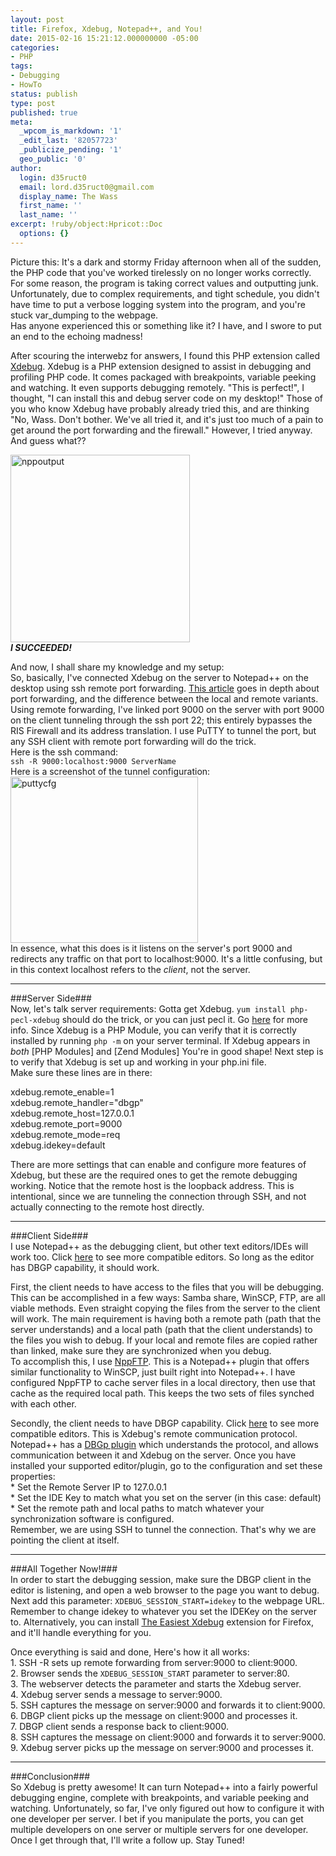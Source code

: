 ```yaml
---
layout: post
title: Firefox, Xdebug, Notepad++, and You!
date: 2015-02-16 15:21:12.000000000 -05:00
categories:
- PHP
tags:
- Debugging
- HowTo
status: publish
type: post
published: true
meta:
  _wpcom_is_markdown: '1'
  _edit_last: '82057723'
  _publicize_pending: '1'
  geo_public: '0'
author:
  login: d35ruct0
  email: lord.d35ruct0@gmail.com
  display_name: The Wass
  first_name: ''
  last_name: ''
excerpt: !ruby/object:Hpricot::Doc
  options: {}
---
```

<p>Picture this: It's a dark and stormy Friday afternoon when all of the sudden, the PHP code that you've worked tirelessly on no longer works correctly. For some reason, the program is taking correct values and outputting junk.  Unfortunately, due to complex requirements, and tight schedule, you didn't have time to put a verbose logging system into the program, and you're stuck var_dumping to the webpage.<br />
Has anyone experienced this or something like it?  I have, and I swore to put an end to the echoing madness!<!--more--></p>
<p>After scouring the interwebz for answers, I found this PHP extension called <a href="http://xdebug.org/download.php">Xdebug</a>. Xdebug is a PHP extension designed to assist in debugging and profiling PHP code.  It comes packaged with breakpoints, variable peeking and watching.  It even supports debugging remotely.  "This is perfect!", I thought, "I can install this and debug server code on my desktop!"  Those of you who know Xdebug have probably already tried this, and are thinking "No, Wass.  Don't bother. We've all tried it, and it's just too much of a pain to get around the port forwarding and the firewall."  However, I tried anyway.  And guess what??</p>
<p><a href="https://werdsofthewass.files.wordpress.com/2015/03/nppoutput.png"><img src="assets/nppoutput.png?w=287" alt="nppoutput" width="287" height="300" class="alignnone size-medium wp-image-36" /></a><br />
<strong><em>I SUCCEEDED!</em></strong></p>
<p>And now, I shall share my knowledge and my setup:<br />
So, basically, I've connected Xdebug on the server to Notepad++ on the desktop using ssh remote port forwarding.  <a href="http://csce.uark.edu/~kal/info/private/ssh/ch09_02.htm">This article</a> goes in depth about port forwarding, and the difference between the local and remote variants.  Using remote forwarding, I've linked port 9000 on the server with port 9000 on the client tunneling through the ssh port 22; this entirely bypasses the RIS Firewall and its address translation.  I use PuTTY to tunnel the port, but any SSH client with remote port forwarding will do the trick.<br />
Here is the ssh command:<br />
<code>ssh -R 9000:localhost:9000 ServerName</code><br />
Here is a screenshot of the tunnel configuration:<br />
<a href="https://werdsofthewass.files.wordpress.com/2015/03/puttycfg.png"><img src="assets/puttycfg.png?w=300" alt="puttycfg" width="300" height="266" class="alignnone size-medium wp-image-37" /></a><br />
In essence, what this does is it listens on the server's port 9000 and redirects any traffic on that port to localhost:9000.  It's a little confusing, but in this context localhost refers to the <em>client</em>, not the server.</p>
<hr />
<p>###Server Side###<br />
Now, let's talk server requirements:  Gotta get Xdebug.  <code>yum install php-pecl-xdebug</code> should do the trick, or you can just pecl it.  Go <a href="http://xdebug.org/docs/install">here</a> for more info.  Since Xdebug is a PHP Module, you can verify that it is correctly installed by running <code>php -m</code> on your server terminal.  If Xdebug appears in <em>both</em> &#091;PHP Modules&#093; and &#091;Zend Modules&#093; You're in good shape!  Next step is to verify that Xdebug is set up and working in your php.ini file.<br />
Make sure these lines are in there:</p>
<p>xdebug.remote_enable=1<br />
xdebug.remote_handler="dbgp"<br />
xdebug.remote_host=127.0.0.1<br />
xdebug.remote_port=9000<br />
xdebug.remote_mode=req<br />
xdebug.idekey=default</p>
<p>There are more settings that can enable and configure more features of Xdebug, but these are the required ones to get the remote debugging working.  Notice that the remote host is the loopback address. This is intentional, since we are tunneling the connection through SSH, and not actually connecting to the remote host directly.</p>
<hr />
<p>###Client Side###<br />
I use Notepad++ as the debugging client, but other text editors/IDEs will work too.  Click <a href="http://xdebug.org/docs/remote">here</a> to see more compatible editors.  So long as the editor has DBGP capability, it should work.</p>
<p>First, the client needs to have access to the files that you will be debugging.  This can be accomplished in a few ways: Samba share, WinSCP, FTP, are all viable methods.  Even straight copying the files from the server to the client will work.  The main requirement is having both a remote path (path that the server understands) and a local path (path that the client understands) to the files you wish to debug.  If your local and remote files are copied rather than linked, make sure they are synchronized when you debug.<br />
To accomplish this, I use <a href="http://ashkulz.github.io/NppFTP/">NppFTP</a>.  This is a Notepad++ plugin that offers similar functionality to WinSCP, just built right into Notepad++.  I have configured NppFTP to cache server files in a local directory, then use that cache as the required local path.  This keeps the two sets of files synched with each other.</p>
<p>Secondly, the client needs to have DBGP capability.  Click <a href="http://xdebug.org/docs/remote">here</a> to see more compatible editors.  This is Xdebug's remote communication protocol.  Notepad++ has a <a href="http://sourceforge.net/projects/npp-plugins/files/DBGP%20Plugin/">DBGp plugin</a> which understands the protocol, and allows communication between it and Xdebug on the server.  Once you have installed your supported editor/plugin, go to the configuration and set these properties:<br />
*    Set the Remote Server IP to 127.0.0.1<br />
*    Set the IDE Key to match what you set on the server (in this case: default)<br />
*    Set the remote path and local paths to match whatever your synchronization software is configured.<br />
Remember, we are using SSH to tunnel the connection.  That's why we are pointing the client at itself.</p>
<hr />
<p>###All Together Now!###<br />
In order to start the debugging session, make sure the DBGP client in the editor is listening, and open a web browser to the page you want to debug.  Next add this parameter: <code>XDEBUG_SESSION_START=idekey</code> to the webpage URL.  Remember to change idekey to whatever you set the IDEKey on the server to.  Alternatively, you can install <a href="https://addons.mozilla.org/en-US/firefox/addon/the-easiest-xdebug/">The Easiest Xdebug</a> extension for Firefox, and it'll handle everything for you.</p>
<p>Once everything is said and done, Here's how it all works:<br />
1.    SSH -R sets up remote forwarding from server:9000 to client:9000.<br />
2.    Browser sends the <code>XDEBUG_SESSION_START</code> parameter to server:80.<br />
3.    The webserver detects the parameter and starts the Xdebug server.<br />
4.    Xdebug server sends a message to server:9000.<br />
5.    SSH captures the message on server:9000 and forwards it to client:9000.<br />
6.    DBGP client picks up the message on client:9000 and processes it.<br />
7.    DBGP client sends a response back to client:9000.<br />
8.    SSH captures the message on client:9000 and forwards it to server:9000.<br />
9.    Xdebug server picks up the message on server:9000 and processes it.</p>
<hr />
<p>###Conclusion###<br />
So Xdebug is pretty awesome!  It can turn Notepad++ into a fairly powerful debugging engine, complete with breakpoints, and variable peeking and watching.  Unfortunately, so far, I've only figured out how to configure it with one developer per server.  I bet if you manipulate the ports, you can get multiple developers on one server or multiple servers for one developer.  Once I get through that, I'll write a follow up.  Stay Tuned!</p>
